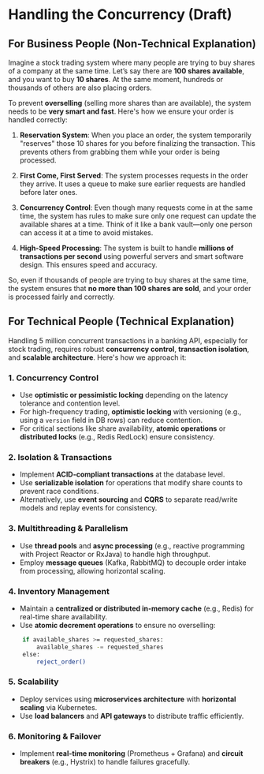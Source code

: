 # Handling the Concurrency (Draft)
  
## **For Business People (Non-Technical Explanation)**

Imagine a stock trading system where many people are trying to buy shares of a company at the same time. Let’s say there are  **100 shares available**, and you want to buy  **10 shares**. At the same moment, hundreds or thousands of others are also placing orders.

To prevent  **overselling**  (selling more shares than are available), the system needs to be  **very smart and fast**. Here's how we ensure your order is handled correctly:

1. **Reservation System**: When you place an order, the system temporarily "reserves" those 10 shares for you before finalizing the transaction. This prevents others from grabbing them while your order is being processed.

2. **First Come, First Served**: The system processes requests in the order they arrive. It uses a queue to make sure earlier requests are handled before later ones.

3. **Concurrency Control**: Even though many requests come in at the same time, the system has rules to make sure only one request can update the available shares at a time. Think of it like a bank vault—only one person can access it at a time to avoid mistakes.

4. **High-Speed Processing**: The system is built to handle  **millions of transactions per second**  using powerful servers and smart software design. This ensures speed and accuracy.

So, even if thousands of people are trying to buy shares at the same time, the system ensures that  **no more than 100 shares are sold**, and your order is processed fairly and correctly.

## **For Technical People (Technical Explanation)**

Handling 5 million concurrent transactions in a banking API, especially for stock trading, requires robust  **concurrency control**,  **transaction isolation**, and  **scalable architecture**. Here's how we approach it:

### 1. **Concurrency Control**

- Use  **optimistic or pessimistic locking**  depending on the latency tolerance and contention level.
- For high-frequency trading,  **optimistic locking**  with versioning (e.g., using a  `version`  field in DB rows) can reduce contention.
- For critical sections like share availability,  **atomic operations**  or  **distributed locks**  (e.g., Redis RedLock) ensure consistency.

### 2.  **Isolation & Transactions**

- Implement  **ACID-compliant transactions**  at the database level.
- Use  **serializable isolation**  for operations that modify share counts to prevent race conditions.
- Alternatively, use  **event sourcing**  and  **CQRS**  to separate read/write models and replay events for consistency.

### 3.  **Multithreading & Parallelism**

- Use  **thread pools**  and  **async processing**  (e.g., reactive programming with Project Reactor or RxJava) to handle high throughput.
- Employ  **message queues**  (Kafka, RabbitMQ) to decouple order intake from processing, allowing horizontal scaling.

### 4.  **Inventory Management**

- Maintain a  **centralized or distributed in-memory cache**  (e.g., Redis) for real-time share availability.
- Use **atomic decrement operations** to ensure no overselling:

```bash
    if available_shares >= requested_shares:
        available_shares -= requested_shares
    else:
        reject_order()
```

### 5.  **Scalability**

- Deploy services using  **microservices architecture**  with  **horizontal scaling**  via Kubernetes.
- Use  **load balancers**  and  **API gateways**  to distribute traffic efficiently.

### 6.  **Monitoring & Failover**

- Implement  **real-time monitoring**  (Prometheus + Grafana) and  **circuit breakers**  (e.g., Hystrix) to handle failures gracefully.
